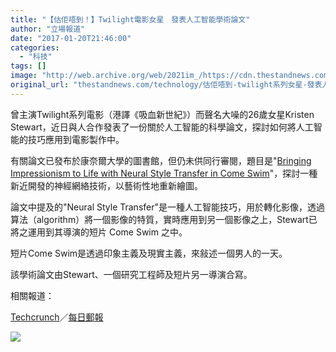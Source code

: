 ```yaml
---
title: "【估佢唔到！】Twilight電影女星　發表人工智能學術論文"
author: "立場報道"
date: "2017-01-20T21:46:00"
categories:
  - "科技"
tags: []
image: "http://web.archive.org/web/2021im_/https://cdn.thestandnews.com/media/photos/cache/Screen20Shot202017-01-2020at2021.56.52_5CHLw_1200x0.png"
original_url: "thestandnews.com/technology/估佢唔到-twilight系列女星-發表人工智能學術論文"
---
```

曾主演Twilight系列電影（港譯《吸血新世紀》）而聲名大噪的26歲女星Kristen Stewart，近日與人合作發表了一份關於人工智能的科學論文，探討如何將人工智能的技巧應用到電影製作中。

有關論文已發布於康奈爾大學的圖書館，但仍未供同行審閱，題目是"[Bringing Impressionism to Life with Neural Style Transfer in Come Swim](http://web.archive.org/web/20210628111302/https://arxiv.org/pdf/1701.04928v1.pdf)"，探討一種新近開發的神經網絡技術，以藝術性地重新繪圖。

論文中提及的"Neural Style Transfer"是一種人工智能技巧，用於轉化影像，透過算法（algorithm）將一個影像的特質，實時應用到另一個影像之上，Stewart已將之運用到其導演的短片 Come Swim 之中。

短片Come Swim是透過印象主義及現實主義，來敍述一個男人的一天。

該學術論文由Stewart、一個研究工程師及短片另一導演合寫。

相關報道：

[Techcrunch](http://web.archive.org/web/20210628111302/https://techcrunch.com/2017/01/19/kristen-stewart-co-authored-a-paper-on-style-transfer-and-the-ai-community-lost-its-mind/)／[每日郵報](http://web.archive.org/web/20210628111302/http://www.telegraph.co.uk/films/2017/01/20/kristen-stewart-has-co-written-scientific-paper-artificial-intelligence/)

[![](http://web.archive.org/web/2021im_/https://cdn.thestandnews.com/media/photos/cache/Screen20Shot202017-01-2020at2021.56.52_5CHLw_1200x0.png)](http://web.archive.org/web/20210628111302/https://cdn.thestandnews.com/media/photos/cache/Screen20Shot202017-01-2020at2021.56.52_5CHLw_1200x0.png)